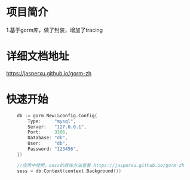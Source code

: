 # 项目简介
1.基于gorm库，做了封装，增加了tracing

# 详细文档地址
https://jasperxu.github.io/gorm-zh


# 快速开始
```go
    db := gorm.New(&config.Config{
        Type:     "mysql",
        Server:   "127.0.0.1",
        Port:     3306,
        Database: "db",
        User:     "db",
        Password: "123456",
    })

    //应用中使用，sess的具体方法查看 https://jasperxu.github.io/gorm-zh
    sess = db.Context(context.Background())
```
